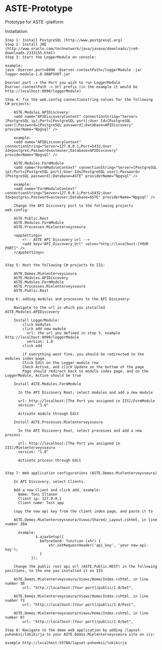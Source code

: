 # ASTE-Prototype
Prototype for ASTE -platform

Installation:

    Step 1: Install PostgreSQL (http://www.postgresql.org)
    Step 2: Install JRE (http://www.oracle.com/technetwork/java/javase/downloads/jre8-downloads-2133155.html)
    Step 3: Start the LoggerModule on console:

    example:
    java -Dserver.port=8090 -Dserver.contextPath=/loggerModule -jar logger-module-1.0-SNAPSHOT.jar

    Dserver.port -> the Port you wish to run LoggerModule
    Dserver.contextPath -> Url prefix (in the example it would be http://localhost:8090/loggerModule)

    Step 4: fix the web.config connectionstring values for the following C# projects:

        ASTE.Modules.APIDiscovery:
        <add name="APIDiscoveryContext" connectionString="Server=[PostgreSQL ip];Port=[PostgreSQL port];User Id=[PostgreSQL user];Password=[PostgreSQL password];Database=APIDiscovery" providerName="Npgsql" />

        example:
        <add name="APIDiscoveryContext" connectionString="Server=127.0.0.1;Port=5432;User Id=postgres;Password=asteuser;Database=APIDiscovery" providerName="Npgsql" />
    
        ASTE.Modules.FormModule
        <add name="FormModuleContext" connectionString="Server=[PostgreSQL ip];Port=[PostgreSQL port];User Id=[PostgreSQL user];Password=[PostgreSQL password];Database=ASTE" providerName="Npgsql" />

        example:
    	<add name="FormModuleContext" connectionString="Server=127.0.0.1;Port=5432;User Id=postgres;Password=asteuser;Database=ASTE" providerName="Npgsql" />
    	
    	Change the API Discovery port to the following projects web.config:
    	
    	ASTE.Public.Rest
		ASTE.Modules.FormModule
		ASTE.Processes.Mielenterveysseura
	
		<appSettings>
    		<!-- ASTE API Discovery url -->
    		<add key="API_Discovery_Url" value="http://localhost:[YOUR PORT]" />
  		</appSettings>

    
	Step 5: Host the following C# projects to IIS:

		ASTE.Demos.Mielenterveysseura
		ASTE.Modules.APIDiscovery
		ASTE.Modules.FormModule
		ASTE.Processes.Mielenterveysseura
		ASTE.Public.Rest

	Step 6: adding modules and processes to the API Discovery:

		Navigate to the url in which you installed ASTE.Modules.APIDiscovery
		¨
		Install LoggerModule:
		    click modules
		    click add new module
		      url: the url you defined in step 3, example http://localhost:8090/loggerModule
		      version: 1.0
		    click add
		    
		    if everything went fine, you should be redirected to the modules index page.
		    Click Edit on the Logger module row
		    Check Active, and click Update on the bottom of the page
		    Page should redirect back to module index page, and on the LoggerModule, Active should be true
		
		Install ASTE.Modules.FormModule
		
		  In the API Discovery Root, select modules and add a new module
		  
		  url: http://localhost:[The Port you assigned in IIS]/FormModule
		  version: "1.0"
		  
		  Activate module through Edit
		
		Install ASTE.Processes.Mielenterveysseura
		
		  In the API Discovery Root, select processes and add a new process
		  
		  url: http://localhost:[The Port you assigned in IIS]/Mielenterveysseura
		  version: "1.0"
		  
		  Activate process through Edit


	Step 7: Web application configurations (ASTE.Demos.Mielenterveysseura)

		In API Discovery, select Clients.
		
		Add a new Client and click add, example:
		  Name: Toni Iltanen
		  Client ip: 127.0.0.1
		  Client name: Test app
		
		copy the new api key from the client index page, and paste it to 
		
		ASTE.Demos.Mielenterveysseura/Views/Shared/_Layout.cshtml, in line number 204
		  
		  example:
		          $.ajaxSetup({
		            beforeSend: function (xhr) {
		                xhr.setRequestHeader('api_key', 'your-new-api-key');
		            }
		        });
		        
		Change the public rest api url (ASTE.Public.REST) in the following positions, to the one you installed it on IIS
		
		ASTE.Demos.Mielenterveysseura/Views/Home/Index.cshtml, in line number 38
		    url: "http://localhost:[Your port]/public/1.0/Get",
		    
		ASTE.Demos.Mielenterveysseura/Views/Home/Index.cshtml, in line number 73
		    url: "http://localhost:[Your port]/public/1.0/Post",
		    
		ASTE.Demos.Mielenterveysseura/Views/Home/Index.cshtml, in line number 87
		    url: "http://localhost:[Your port]/public/1.0/Get",
    
	Step 8: Navigate to the demo web application by adding /lapset-puheeksi/lokikirja to your ASTE.Demos.Mielenterveysseura site on iis:
	
	example http://localhost:55708/lapset-puheeksi/lokikirja




